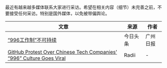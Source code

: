 最近有越来越多媒体联系大家进行采访。希望在相关内容（细节）未完善之前，不要接受任何采访。特别是国外媒体，以免被带偏舆论。


|文章|来源|作者|
|---|---|---|
|[“996工作制”不可持续](https://www.toutiao.com/a6675390645005189639)|今日头条|广州日报|
|[GitHub Protest Over Chinese Tech Companies’ “996” Culture Goes Viral](https://radiichina.com/github-protest-chinese-tech-996/)|Radii|-|
